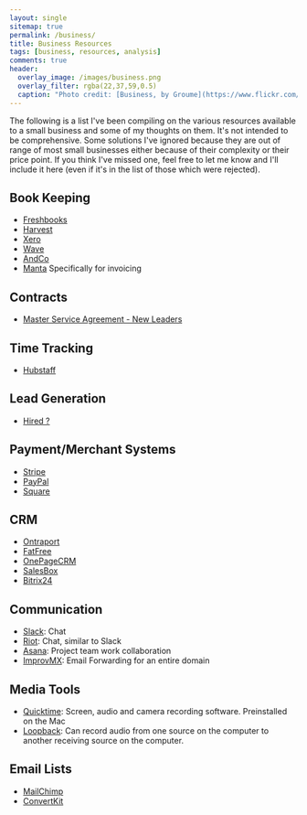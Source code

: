 ```yaml
---
layout: single
sitemap: true
permalink: /business/
title: Business Resources
tags: [business, resources, analysis]
comments: true
header:
  overlay_image: /images/business.png
  overlay_filter: rgba(22,37,59,0.5)
  caption: "Photo credit: [Business, by Groume](https://www.flickr.com/photos/groume/8565183215)"
---
```


The following is a list I've been compiling on the various resources available to a small business and some of my thoughts on them. It's not intended to be comprehensive. Some solutions I've ignored because they are out of range of most small businesses either because of their complexity or their price point. If you think I've missed one, feel free to let me know and I'll include it here (even if it's in the list of those which were rejected).

## Book Keeping
- [Freshbooks](http://www.freshbooks.com/)
- [Harvest](https://www.getharvest.com/)
- [Xero](https://www.xero.com/us/)
- [Wave](https://www.waveapps.com/)
- [AndCo](https://www.and.co/)
- [Manta](https://manta.life/) Specifically for invoicing

## Contracts
- [Master Service Agreement - New Leaders](https://ac.newleaders.com/contracts/msa)

## Time Tracking
- [Hubstaff](https://hubstaff.com/)

## Lead Generation
- [Hired ?](https://hired.com/)

## Payment/Merchant Systems
- [Stripe](http://www.stripe.com)
- [PayPal](http://www.paypal.com)
- [Square](https://squareup.com/)

## CRM
- [Ontraport](https://ontraport.com/)
- [FatFree](http://www.fatfreecrm.com/)
- [OnePageCRM](http://www.onepagecrm.com/)
- [SalesBox](http://salesbox.com/)
- [Bitrix24](https://www.bitrix24.com)

## Communication
- [Slack](https://slack.com/): Chat
- [Riot](https://about.riot.im/): Chat, similar to Slack
- [Asana](https://asana.com/): Project team work collaboration
- [ImprovMX](https://improvmx.com/): Email Forwarding for an entire domain

## Media Tools
- [Quicktime](http://): Screen, audio and camera recording software. Preinstalled on the Mac
- [Loopback](https://rogueamoeba.com/loopback/): Can record audio from one source on the computer to another receiving source on the computer.

## Email Lists
- [MailChimp](https://mailchimp.com/)
- [ConvertKit](https://convertkit.com/)
